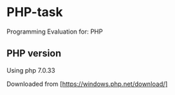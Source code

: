# PHP-task
Programming Evaluation for: PHP

## PHP version
Using php 7.0.33

Downloaded from [https://windows.php.net/download/]